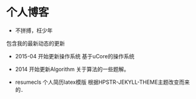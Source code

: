 # 个人博客

* 不拼搏，枉少年

包含我的最新动态的更新

+ 2015-04 开始更新操作系统
  基于uCore的操作系统

+ 2014 开始更新Algorithm
  关于算法的一些题解。

+ resumecls
  个人简历latex模版
根据HPSTR-JEKYLL-THEME主题改变而来的．
